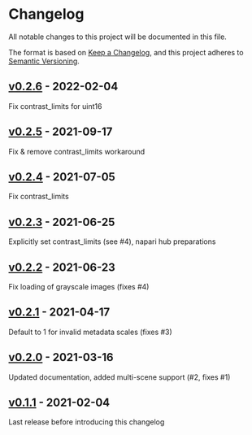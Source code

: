 # Changelog

All notable changes to this project will be documented in this file.

The format is based on [Keep a Changelog](https://keepachangelog.com/en/1.0.0/),
and this project adheres to [Semantic Versioning](https://semver.org/spec/v2.0.0.html).

## [v0.2.6] - 2022-02-04

Fix contrast_limits for uint16

## [v0.2.5] - 2021-09-17

Fix & remove contrast_limits workaround

## [v0.2.4] - 2021-07-05

Fix contrast_limits

## [v0.2.3] - 2021-06-25

Explicitly set contrast_limits (see #4), napari hub preparations

## [v0.2.2] - 2021-06-23

Fix loading of grayscale images (fixes #4)

## [v0.2.1] - 2021-04-17

Default to 1 for invalid metadata scales (fixes #3)

## [v0.2.0] - 2021-03-16

Updated documentation, added multi-scene support (#2, fixes #1)

## [v0.1.1] - 2021-02-04

Last release before introducing this changelog


[v0.2.6]: https://github.com/BodenmillerGroup/napari-czifile2/compare/v0.2.5...v0.2.6
[v0.2.5]: https://github.com/BodenmillerGroup/napari-czifile2/compare/v0.2.4...v0.2.5
[v0.2.4]: https://github.com/BodenmillerGroup/napari-czifile2/compare/v0.2.3...v0.2.4
[v0.2.3]: https://github.com/BodenmillerGroup/napari-czifile2/compare/v0.2.2...v0.2.3
[v0.2.2]: https://github.com/BodenmillerGroup/napari-czifile2/compare/v0.2.1...v0.2.2
[v0.2.1]: https://github.com/BodenmillerGroup/napari-czifile2/compare/v0.2.0...v0.2.1
[v0.2.0]: https://github.com/BodenmillerGroup/napari-czifile2/compare/v0.1.1...v0.2.0
[v0.1.1]: https://github.com/BodenmillerGroup/napari-czifile2/releases/tag/v0.1.1
